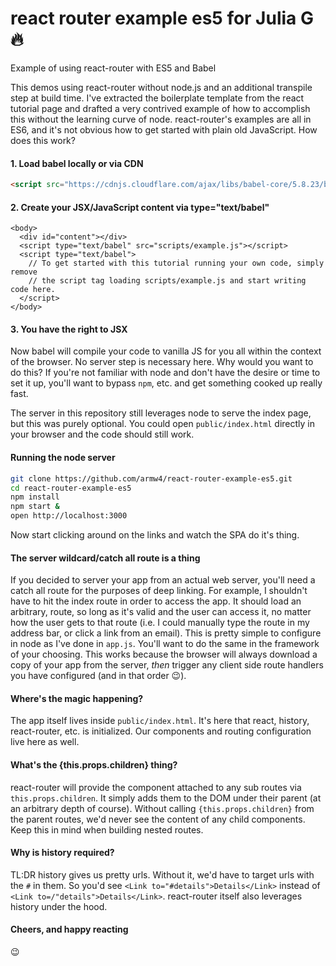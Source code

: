 # react router example es5 for Julia G :fire:

Example of using react-router with ES5 and Babel

This demos using react-router without node.js and an additional transpile step at build time. I've extracted
the boilerplate template from the react tutorial page and drafted a very contrived example of how to accomplish
this without the learning curve of node. react-router's examples are all in ES6, and it's not obvious how to get
started with plain old JavaScript. How does this work?

#### 1. Load babel locally or via CDN

```html
<script src="https://cdnjs.cloudflare.com/ajax/libs/babel-core/5.8.23/browser.min.js"></script>
```

#### 2. Create your JSX/JavaScript content via type="text/babel"

```
<body>
  <div id="content"></div>
  <script type="text/babel" src="scripts/example.js"></script>
  <script type="text/babel">
    // To get started with this tutorial running your own code, simply remove
    // the script tag loading scripts/example.js and start writing code here.
  </script>
</body>
```

#### 3. You have the right to JSX

Now babel will compile your code to vanilla JS for you all within the context of the browser. No server step is necessary here.
Why would you want to do this? If you're not familiar with node and don't have the desire or time to set it up, you'll want to bypass `npm`, etc.
and get something cooked up really fast.

The server in this repository still leverages node to serve the index page, but this was purely optional. You could open `public/index.html` directly
in your browser and the code should still work.

#### Running the node server

```sh
git clone https://github.com/armw4/react-router-example-es5.git
cd react-router-example-es5
npm install
npm start &
open http://localhost:3000
```

Now start clicking around on the links and watch the SPA do it's thing.

#### The server wildcard/catch all route is a thing

If you decided to server your app from an actual web server, you'll need a catch all route
for the purposes of deep linking. For example, I shouldn't have to hit the index route in order to access the app.
It should load an arbitrary, route, so long as it's valid and the user can access it, no matter how the user gets
to that route (i.e. I could manually type the route in my address bar, or click a link from an email). This is pretty
simple to configure in node as I've done in `app.js`. You'll want to do the same in the framework of your choosing.
This works because the browser will always download a copy of your app from the server, *then* trigger any client side
route handlers you have configured (and in that order :wink:).

#### Where's the magic happening?

The app itself lives inside `public/index.html`. It's here that react, history, react-router, etc. is initialized. Our components and routing configuration
live here as well.

#### What's the {this.props.children} thing?

react-router will provide the component attached to any sub routes via `this.props.children`. It simply adds them to the DOM under their parent (at an arbitrary
depth of course). Without calling `{this.props.children}` from the parent routes, we'd never see the content of any child components. Keep this in mind when
building nested routes.

#### Why is history required?

TL:DR history gives us pretty urls. Without it, we'd have to target urls with the `#` in them. So you'd see `<Link to="#details">Details</Link>` instead of
`<Link to=/"details">Details</Link>`. react-router itself also leverages history under the hood.

#### Cheers, and happy reacting

:wink:

